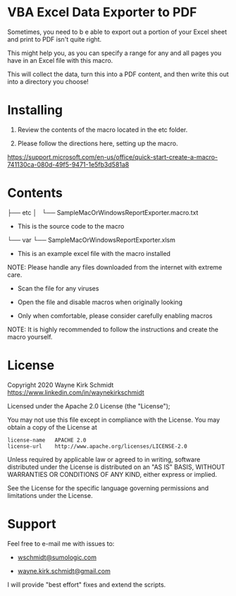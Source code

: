 VBA Excel Data Exporter to PDF
==============================

Sometimes, you need to b e able to export out a portion of your Excel sheet and print to PDF isn't quite right.

This might help you, as you can specify a range for any and all pages you have in an Excel file with this macro.

This will collect the data, turn this into a PDF content, and then write this out into a directory you choose!

Installing
==========

1.   Review the contents of the macro located in the etc folder.

2.   Please follow the directions here, setting up the macro.

https://support.microsoft.com/en-us/office/quick-start-create-a-macro-741130ca-080d-49f5-9471-1e5fb3d581a8

Contents
========

├── etc
│   └── SampleMacOrWindowsReportExporter.macro.txt

*   This is the source code to the macro

└── var
    └── SampleMacOrWindowsReportExporter.xlsm

*   This is an example excel file with the macro installed

NOTE: Please handle any files downloaded from the internet with extreme care.

*   Scan the file for any viruses

*   Open the file and disable macros when originally looking

*   Only when comfortable, please consider carefully enabling macros

NOTE: It is highly recommended to follow the instructions and create the macro yourself.

License
=======

Copyright 2020 Wayne Kirk Schmidt
https://www.linkedin.com/in/waynekirkschmidt

Licensed under the Apache 2.0 License (the "License");

You may not use this file except in compliance with the License.
You may obtain a copy of the License at

    license-name   APACHE 2.0
    license-url    http://www.apache.org/licenses/LICENSE-2.0

Unless required by applicable law or agreed to in writing, software
distributed under the License is distributed on an "AS IS" BASIS,
WITHOUT WARRANTIES OR CONDITIONS OF ANY KIND, either express or implied.

See the License for the specific language governing permissions and
limitations under the License.

Support
=======

Feel free to e-mail me with issues to: 

+    wschmidt@sumologic.com

+    wayne.kirk.schmidt@gmail.com

I will provide "best effort" fixes and extend the scripts.
